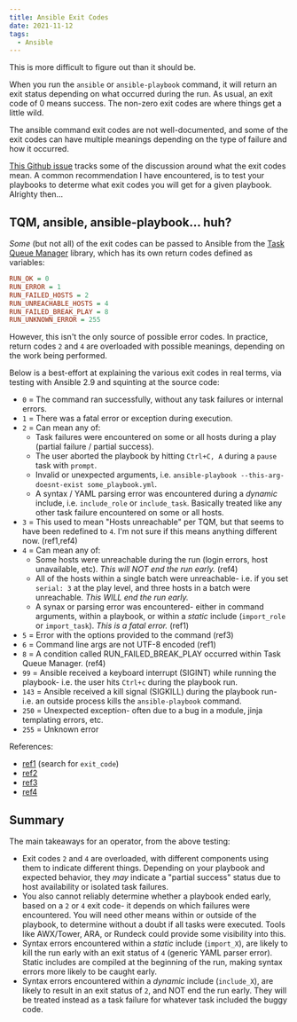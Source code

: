 ```yaml
---
title: Ansible Exit Codes
date: 2021-11-12
tags:
  - Ansible
---
```


This is more difficult to figure out than it should be.

When you run the `ansible` or `ansible-playbook` command, it will return an exit status depending on what occurred during the run. As usual, an exit code of 0 means success. The non-zero exit codes are where things get a little wild.

The ansible command exit codes are not well-documented, and some of the exit codes can have multiple meanings depending on the type of failure and how it occurred.

[This Github issue](https://github.com/ansible/ansible/issues/19720) tracks some of the discussion around what the exit codes mean. A common recommendation I have encountered, is to test your playbooks to determe what exit codes you will get for a given playbook. Alrighty then...

## TQM, ansible, ansible-playbook... huh?

*Some* (but not all) of the exit codes can be passed to Ansible from the [Task Queue Manager](https://github.com/ansible/ansible/blob/devel/lib/ansible/executor/task_queue_manager.py) library, which has its own return codes defined as variables:

```ini
RUN_OK = 0
RUN_ERROR = 1
RUN_FAILED_HOSTS = 2
RUN_UNREACHABLE_HOSTS = 4
RUN_FAILED_BREAK_PLAY = 8
RUN_UNKNOWN_ERROR = 255
```

However, this isn't the only source of possible error codes. In practice, return codes `2` and `4` are overloaded with possible meanings, depending on the work being performed.

Below is a best-effort at explaining the various exit codes in real terms, via testing with Ansible 2.9 and squinting at the source code:

* `0` = The command ran successfully, without any task failures or internal errors.
* `1` = There was a fatal error or exception during execution.
* `2` = Can mean any of:
   * Task failures were encountered on some or all hosts during a play (partial failure / partial success).
   * The user aborted the playbook by hitting `Ctrl+C, A` during a `pause` task with `prompt`.
   * Invalid or unexpected arguments, i.e. `ansible-playbook --this-arg-doesnt-exist some_playbook.yml`.
   * A syntax / YAML parsing error was encountered during a *dynamic* include, i.e. `include_role` or `include_task`. Basically treated like any other task failure encountered on some or all hosts.
*  `3` = This used to mean "Hosts unreachable" per TQM, but that seems to have been redefined to `4`. I'm not sure if this means anything different now. (ref1,ref4)
* `4` = Can mean any of:
   * Some hosts were unreachable during the run (login errors, host unavailable, etc). *This will NOT end the run early.* (ref4)
   * All of the hosts within a single batch were unreachable- i.e. if you set `serial: 3` at the play level, and three hosts in a batch were unreachable. *This WILL end the run early.*
   * A synax or parsing error was encountered- either in command arguments, within a playbook, or within a *static* include (`import_role` or `import_task`). *This is a fatal error.* (ref1)
* `5` = Error with the options provided to the command (ref3)
* `6` = Command line args are not UTF-8 encoded (ref1)
* `8` = A condition called RUN_FAILED_BREAK_PLAY occurred within Task Queue Manager. (ref4)
* `99` = Ansible received a keyboard interrupt (SIGINT) while running the playbook- i.e. the user hits `Ctrl+c` during the playbook run.
* `143` = Ansible received a kill signal (SIGKILL) during the playbook run- i.e. an outside process kills the `ansible-playbook` command.
* `250` = Unexpected exception- often due to a bug in a module, jinja templating errors, etc.
* `255` = Unknown error

References:

* [ref1](https://github.com/ansible/ansible/blob/devel/lib/ansible/cli/__init__.py) (search for `exit_code`)
* [ref2](https://github.com/ansible/ansible/blob/devel/lib/ansible/playbook/__init__.py)
* [ref3](https://github.com/ansible/ansible/blob/devel/lib/ansible/cli/adhoc.py)
* [ref4](https://github.com/ansible/ansible/blob/devel/lib/ansible/executor/task_queue_manager.py)


## Summary

The main takeaways for an operator, from the above testing:

* Exit codes `2` and `4` are overloaded, with different components using them to indicate different things. Depending on your playbook and expected behavior, they *may* indicate a "partial success" status due to host availability or isolated task failures.
* You also cannot reliably determine whether a playbook ended early, based on a `2` or `4` exit code- it depends on which failures were encountered. You will need other means within or outside of the playbook, to determine without a doubt if all tasks were executed. Tools like AWX/Tower, ARA, or Rundeck could provide some visibility into this.
* Syntax errors encountered within a *static* include (`import_X`), are likely to kill the run early with an exit status of `4` (generic YAML parser error). Static includes are compiled at the beginning of the run, making syntax errors more likely to be caught early.
* Syntax errors encountered within a *dynamic* include (`include_X`), are likely to result in an exit status of `2`, and NOT end the run early. They will be treated instead as a task failure for whatever task included the buggy code.